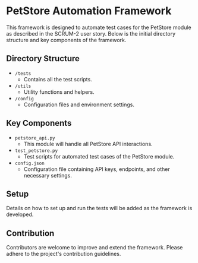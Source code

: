 # PetStore Automation Framework

This framework is designed to automate test cases for the PetStore module as described in the SCRUM-2 user story. Below is the initial directory structure and key components of the framework.

## Directory Structure

- `/tests`
  - Contains all the test scripts.
- `/utils`
  - Utility functions and helpers.
- `/config`
  - Configuration files and environment settings.

## Key Components

- `petstore_api.py`
  - This module will handle all PetStore API interactions.
- `test_petstore.py`
  - Test scripts for automated test cases of the PetStore module.
- `config.json`
  - Configuration file containing API keys, endpoints, and other necessary settings.

## Setup

Details on how to set up and run the tests will be added as the framework is developed.

## Contribution

Contributors are welcome to improve and extend the framework. Please adhere to the project's contribution guidelines.